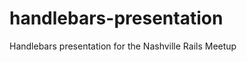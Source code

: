 handlebars-presentation
=======================

Handlebars presentation for the Nashville Rails Meetup